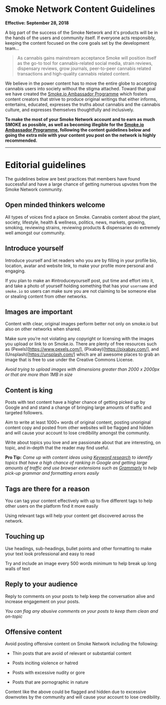 # Smoke Network Content Guidelines

**Effective: September 28, 2018**

A big part of the success of the Smoke Network and it's products will be in the hands of the users and community itself. If everyone acts responsibly, keeping the content focused on the core goals set by the development team...

> As cannabis gains mainstream acceptance Smoke will position itself as the go-to tool for cannabis-related social media, strain reviews, dispensary reviews, grow journals, peer-to-peer cannabis related transactions and high-quality cannabis related content.

We believe in the power content has to move the entire globe to accepting cannabis users into society without the stigma attached. Toward that goal we have created the [Smoke.io Ambassador Programme](ambassadorprogramme.md) which fosters content creators that strive to produce original writings that either informs, entertains, educated, expresses the truths about cannabis and the cannabis culture, and expresses themselves thoughtfully and inclusively.

**To make the most of your Smoke Network account and to earn as much SMOKE as possible, as well as becoming illegible for the [Smoke.io Ambassador Programme](ambassadorprogramme.md), following the content guidelines below and going the extra mile with your content you post on the network is highly recommended.**

---

# Editorial guidelines

The guidelines below are best practices that members have found successful and have a large chance of getting numerous upvotes from the Smoke Network community.

## Open minded thinkers welcome

All types of voices find a place on Smoke. Cannabis content about the plant, society, lifestyle, health & wellness, politics, news, markets, growing, smoking, reviewing strains, reviewing products & dispensaries do extremely well amongst our community.

## Introduce yourself

Introduce yourself and let readers who you are by filling in your profile bio, location, avatar and website link, to make your profile more personal and engaging.

If you plan to make an #introduceyourself post, put time and effort into it, and take a photo of yourself holding something that has your ```username``` and ```smoke.io``` so users can make sure you are not claiming to be someone else or stealing content from other networks.

## Images are important

Content with clear, original images perform better not only on smoke.io but also on other networks when shared.

Make sure you’re not violating any copyright or licensing with the images you upload or link to on Smoke.io. There are plenty of free resources such as (Pexels)[https://www.pexels.com/], (Pixabay)[https://pixabay.com/], and (Unsplash)[https://unsplash.com/] which are all awesome places to grab an image that is free to use under the Creative Commons License.

 *Avoid trying to upload images with dimensions greater than 2000 x 2000px or that are more than 1MB in size*

## Content is king

Posts with text content have a higher chance of getting picked up by Google and and stand a change of bringing large amounts of traffic and targeted followers.

Aim to write at least 1000+ words of original content, posting unoriginal content copy and posted from other websites will be flagged and hidden and will cause your account to lose credibility amongst the community.

Write about topics you love and are passionate about that are interesting, on topic, and in-depth that the reader may find useful.

**Pro Tip:** *Come up with content ideas using [Keyword research](https://backlinko.com/keyword-research) to identify topics that have a high chance of ranking in Google and getting large amounts of traffic and use browser extensions such as [Grammarly](https://www.grammarly.com/) to help pick-up grammar and formatting errors easily*

##  Tags are there for a reason

You can tag your content effectively with up to five different tags to help other users on the platform find it more easily

Using relevant tags will help your content get discovered across the network.

## Touching up

Use headings, sub-headings, bullet points and other formatting to make your text look professional and easy to read

Try and include an image every 500 words minimum to help break up long walls of text

##  Reply to your audience

Reply to comments on your posts to help keep the conversation alive and increase engagement on your posts.

*You can flag any abusive comments on your posts to keep them clean and on-topic*

## Offensive content

Avoid posting offensive content on Smoke Network including the following:  

-   Thin posts that are avoid of relevant or substantial content

-   Posts inciting violence or hatred

-   Posts with excessive nudity or gore

-   Posts that are pornographic in nature


Content like the above could be flagged and hidden due to excessive downvotes by the community and will cause your account to lose credibility.
